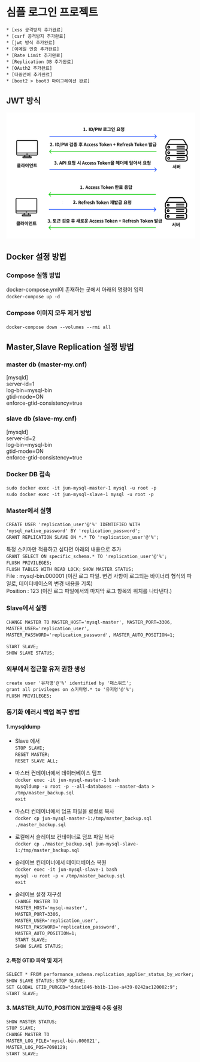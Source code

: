 # 심플 로그인 프로젝트
<!-- TOC -->
    * [xss 공격방지 추가완료]
    * [csrf 공격방지 추가완료]
    * [jwt 방식 추가완료]
    * [이메일 인증 추가완료]
    * [Rate Limit 추가완료]
    * [Replication DB 추가완료]
    * [OAuth2 추가완료]
    * [다중언어 추가완료]
    * [boot2 > boot3 마이그레이션 완료]
<!-- TOC -->

## JWT 방식
![img.png](img.png)

## Docker 설정 방법 

### Compose 실행 방법
docker-compose.yml이 존재하는 곳에서 아래의 명령어 입력   
`docker-compose up -d`

### Compose 이미지 모두 제거 방법
`docker-compose down --volumes --rmi all`

## Master,Slave Replication 설정 방법 

### master db (master-my.cnf)
[mysqld]  
server-id=1  
log-bin=mysql-bin  
gtid-mode=ON  
enforce-gtid-consistency=true

### slave db (slave-my.cnf)
[mysqld]  
server-id=2  
log-bin=mysql-bin  
gtid-mode=ON  
enforce-gtid-consistency=true

### Docker DB 접속
`sudo docker exec -it jun-mysql-master-1 mysql -u root -p`     
`sudo docker exec -it jun-mysql-slave-1 mysql -u root -p`   

### Master에서 실행
`CREATE USER 'replication_user'@'%' IDENTIFIED WITH 'mysql_native_password' BY 'replication_password';`   
`GRANT REPLICATION SLAVE ON *.* TO 'replication_user'@'%';`

특정 스키마만 적용하고 싶다면 아래의 내용으로 추가   
`GRANT SELECT ON specific_schema.* TO 'replication_user'@'%';`     
`FLUSH PRIVILEGES;`   
`FLUSH TABLES WITH READ LOCK;`
`SHOW MASTER STATUS;`  
File : mysql-bin.000001 (이진 로그 파일. 변경 사항이 로그되는 바이너리 형식의 파일로, 데이터베이스의 변경 내용을 기록)        
Position : 123 (이진 로그 파일에서의 마지막 로그 항목의 위치를 나타낸다.)

### Slave에서 실행
`CHANGE MASTER TO
MASTER_HOST='mysql-master',
MASTER_PORT=3306,
MASTER_USER='replication_user',
MASTER_PASSWORD='replication_password',
MASTER_AUTO_POSITION=1;`

`START SLAVE;`   
`SHOW SLAVE STATUS;`

### 외부에서 접근할 유저 권한 생성
`create user '유저명'@'%' identified by '패스워드';`   
`grant all privileges on 스키마명.* to '유저명'@'%';`   
`FLUSH PRIVILEGES;`

### 동기화 에러시 백업 복구 방법
#### 1.mysqldump 
- Slave 에서  
`STOP SLAVE;`  
`RESET MASTER;`  
`RESET SLAVE ALL;`  

- 마스터 컨테이너에서 데이터베이스 덤프  
`docker exec -it jun-mysql-master-1 bash`  
`mysqldump -u root -p --all-databases --master-data > /tmp/master_backup.sql`  
`exit`

- 마스터 컨테이너에서 덤프 파일을 로컬로 복사  
`docker cp jun-mysql-master-1:/tmp/master_backup.sql ./master_backup.sql`  

- 로컬에서 슬레이브 컨테이너로 덤프 파일 복사  
`docker cp ./master_backup.sql jun-mysql-slave-1:/tmp/master_backup.sql`  

- 슬레이브 컨테이너에서 데이터베이스 복원  
`docker exec -it jun-mysql-slave-1 bash`  
`mysql -u root -p < /tmp/master_backup.sql`  
`exit`  
- 슬레이브 설정 재구성  
`CHANGE MASTER TO`  
`MASTER_HOST='mysql-master',`    
`MASTER_PORT=3306,`    
`MASTER_USER='replication_user',`  
`MASTER_PASSWORD='replication_password',`  
`MASTER_AUTO_POSITION=1;`  
`START SLAVE;`  
`SHOW SLAVE STATUS;`  


#### 2.특정 GTID 파악 및 제거
`SELECT * FROM performance_schema.replication_applier_status_by_worker;`  
`SHOW SLAVE STATUS;`
`STOP SLAVE;`  
`SET GLOBAL GTID_PURGED="ddac1846-bb1b-11ee-a439-0242ac120002:9";`  
`START SLAVE;`  

#### 3. MASTER_AUTO_POSITION 꼬였을때 수동 설정
`SHOW MASTER STATUS;`  
`STOP SLAVE;`  
`CHANGE MASTER TO`    
`MASTER_LOG_FILE='mysql-bin.000021',`  
`MASTER_LOG_POS=7098129;`  
`START SLAVE;`  
